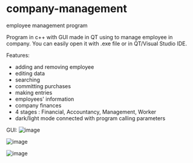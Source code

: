 # company-management
employee management program

Program in c++ with GUI made in QT using to manage employee in company. You can easily open it with .exe file or in QT/Visual Studio IDE.

Features:
- adding and removing employee
- editing data
- searching
- committing purchases
- making entries
- employees' information
- company finances
- 4 stages : Financial, Accountancy, Management, Worker
- dark/light mode connected with program calling parameters

GUI:
![image](https://github.com/shaayy187/company-management/assets/146937483/717f4b10-679d-49b0-8312-038e820f9eaf)

![image](https://github.com/shaayy187/company-management/assets/146937483/18267f98-7032-43f5-b0df-5d1a1ea5bfeb)

![image](https://github.com/shaayy187/company-management/assets/146937483/629ef490-e341-4660-a1f5-6159722ee862)


